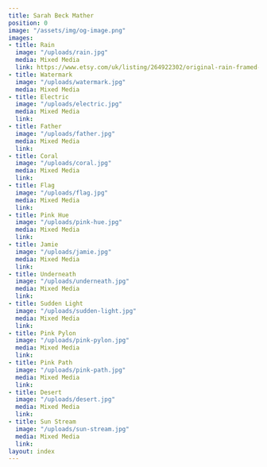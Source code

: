 ```yaml
---
title: Sarah Beck Mather
position: 0
image: "/assets/img/og-image.png"
images:
- title: Rain
  image: "/uploads/rain.jpg"
  media: Mixed Media
  link: https://www.etsy.com/uk/listing/264922302/original-rain-framed-watercolour
- title: Watermark
  image: "/uploads/watermark.jpg"
  media: Mixed Media
- title: Electric
  image: "/uploads/electric.jpg"
  media: Mixed Media
  link:
- title: Father
  image: "/uploads/father.jpg"
  media: Mixed Media
  link:
- title: Coral
  image: "/uploads/coral.jpg"
  media: Mixed Media
  link:
- title: Flag
  image: "/uploads/flag.jpg"
  media: Mixed Media
  link:
- title: Pink Hue
  image: "/uploads/pink-hue.jpg"
  media: Mixed Media
  link:
- title: Jamie
  image: "/uploads/jamie.jpg"
  media: Mixed Media
  link:
- title: Underneath
  image: "/uploads/underneath.jpg"
  media: Mixed Media
  link:
- title: Sudden Light
  image: "/uploads/sudden-light.jpg"
  media: Mixed Media
  link:
- title: Pink Pylon
  image: "/uploads/pink-pylon.jpg"
  media: Mixed Media
  link:
- title: Pink Path
  image: "/uploads/pink-path.jpg"
  media: Mixed Media
  link:
- title: Desert
  image: "/uploads/desert.jpg"
  media: Mixed Media
  link:
- title: Sun Stream
  image: "/uploads/sun-stream.jpg"
  media: Mixed Media
  link:
layout: index
---
```


